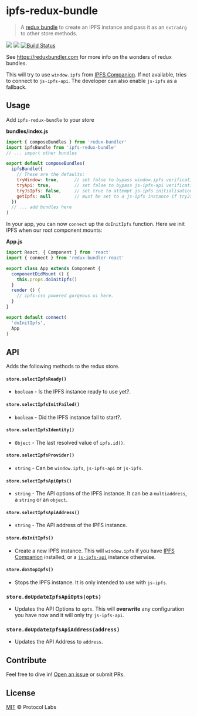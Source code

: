 # ipfs-redux-bundle

> A [redux bundle](https://reduxbundler.com/) to create an IPFS instance and pass it as an `extraArg` to other store methods.

[![](https://img.shields.io/badge/project-IPFS-blue.svg)](http://ipfs.io/) [![](https://img.shields.io/badge/freenode-%23ipfs-blue.svg)](http://webchat.freenode.net/?channels=%23ipfs) [![Build Status](https://travis-ci.org/ipfs-shipyard/ipfs-redux-bundle.svg?branch=master)](https://travis-ci.org/ipfs-shipyard/ipfs-redux-bundle)

See https://reduxbundler.com for more info on the wonders of redux bundles.

This will try to use `window.ipfs` from [IPFS Companion](https://github.com/ipfs-shipyard/ipfs-companion). If not available, tries to connect to `js-ipfs-api`. The developer can also enable `js-ipfs` as a fallback.

## Usage

Add `ipfs-redux-bundle` to your store

**bundles/index.js**

```js
import { composeBundles } from 'redux-bundler'
import ipfsBundle from 'ipfs-redux-bundle'
// ... import other bundles

export default composeBundles(
  ipfsBundle({
    // These are the defaults:
    tryWindow: true,      // set false to bypass window.ipfs verification
    tryApi: true,         // set false to bypass js-ipfs-api verification. Uses data from ipfsApi variable in localStorage
    tryJsIpfs: false,     // set true to attempt js-ipfs initialisation.
    getIpfs: null         // must be set to a js-ipfs instance if tryJsIpfs is true.
  })
  // ... add bundles here
)
```

In your app, you can now `connect` up the `doInitIpfs` function. Here we init IPFS when our root component mounts:

**App.js**

```js
import React, { Component } from 'react'
import { connect } from 'redux-bundler-react'

export class App extends Component {
  componentDidMount () {
    this.props.doInitIpfs()
  }
  render () {
    // ipfs-css powered gorgeous ui here.
  }
}

export default connect(
  'doInitIpfs',
  App
)
```

## API

Adds the following methods to the redux store.

#### `store.selectIpfsReady()`

- `boolean` - Is the IPFS instance ready to use yet?.

#### `store.selectIpfsInitFailed()`

- `boolean` - Did the IPFS instance fail to start?.

#### `store.selectIpfsIdentity()`

- `Object` - The last resolved value of `ipfs.id()`.

#### `store.selectIpfsProvider()`

- `string` - Can be `window.ipfs`, `js-ipfs-api` or `js-ipfs`.

#### `store.selectIpfsApiOpts()`

- `string` - The API options of the IPFS instance. It can be a `multiaddress`, a `string` or an `object`.

#### `store.selectIpfsApiAddress()`

- `string` - The API address of the IPFS instance.

#### `store.doInitIpfs()`

- Create a new IPFS instance. This will `window.ipfs` if you have [IPFS Companion](https://github.com/ipfs-shipyard/ipfs-companion) installed, or a [`js-ipfs-api`](https://github.com/ipfs/js-ipfs-api) instance otherwise.

#### `store.doStopIpfs()`

- Stops the IPFS instance. It is only intended to use with `js-ipfs`.

### `store.doUpdateIpfsApiOpts(opts)`

- Updates the API Options to `opts`. This will **overwrite** any configuration you have now and it will only try `js-ipfs-api`.

### `store.doUpdateIpfsApiAddress(address)`

- Updates the API Address to `address`.

## Contribute

Feel free to dive in! [Open an issue](https://github.com/ipfs-shipyard/ipfs-redux-bundle/issues/new) or submit PRs.

## License

[MIT](LICENSE) © Protocol Labs
